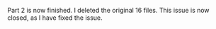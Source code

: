 Part 2 is now finished. I deleted the original 16 files. This issue is now closed, as I have fixed the issue.
